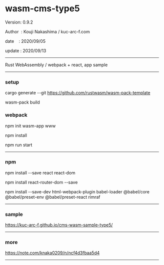 ﻿# wasm-cms-type5

 Version: 0.9.2

 Author  : Kouji Nakashima / kuc-arc-f.com

 date    : 2020/09/05 

 update : 2020/09/13 

***

Rust WebAssembly / webpack + react, app sample

***
### setup

cargo generate --git https://github.com/rustwasm/wasm-pack-template

wasm-pack build

### webpack
npm init wasm-app www

npm install 

npm run start

***
### npm

npm install --save react react-dom

npm install react-router-dom --save

npm install --save-dev html-webpack-plugin babel-loader @babel/core @babel/preset-env @babel/preset-react rimraf

***
### sample

https://kuc-arc-f.github.io/cms-wasm-sample-type5/

***
### more

https://note.com/knaka0209/n/ncf4d3fbaa5d4

***


